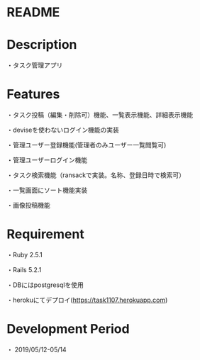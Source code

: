 # README

# Description
・タスク管理アプリ

# Features
・タスク投稿（編集・削除可）機能、一覧表示機能、詳細表示機能

・deviseを使わないログイン機能の実装

・管理ユーザー登録機能(管理者のみユーザー一覧閲覧可)

・管理ユーザーログイン機能

・タスク検索機能（ransackで実装。名称、登録日時で検索可）

・一覧画面にソート機能実装

・画像投稿機能

# Requirement
・Ruby 2.5.1

・Rails 5.2.1

・DBにはpostgresqlを使用

・herokuにてデプロイ(https://task1107.herokuapp.com)

# Development Period
・ 2019/05/12-05/14
